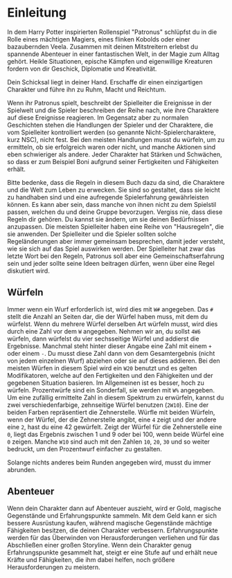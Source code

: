 # Einleitung

In dem Harry Potter inspirierten Rollenspiel "Patronus" schlüpfst du in die Rolle eines mächtigen Magiers, eines flinken Kobolds oder einer bazaubernden Veela. Zusammen mit deinen Mitstreitern erlebst du spannende Abenteuer in einer fantastischen Welt, in der Magie zum Alltag gehört. Heikle Situationen, epische Kämpfen und eigenwillige Kreaturen fordern von dir Geschick, Diplomatie und Kreativität.

Dein Schicksal liegt in deiner Hand. Erschaffe dir einen einzigartigen Charakter und führe ihn zu Ruhm, Macht und Reichtum.

Wenn ihr Patronus spielt, beschreibt der Spielleiter die Ereignisse in der Spielwelt und die Spieler beschreiben der Reihe nach, wie ihre Charaktere auf diese Ereignisse reagieren. Im Gegensatz aber zu normalen Geschichten stehen die Handlungen der Spieler und der Charaktere, die vom Spielleiter kontrolliert werden (so genannte Nicht-Spielercharaktere, kurz NSC), nicht fest. Bei den meisten Handlungen musst du würfeln, um zu ermitteln, ob sie erfolgreich waren oder nicht, und manche Aktionen sind eben schwieriger als andere. Jeder Charakter hat Stärken und Schwächen, so dass er zum Beispiel Boni aufgrund seiner Fertigkeiten und Fähigkeiten erhält.

Bitte bedenke, dass die Regeln in diesem Buch dazu da sind, die Charaktere und die Welt zum Leben zu erwecken. Sie sind so gestaltet, dass sie leicht zu handhaben sind und eine aufregende Spielerfahrung gewährleisten können. Es kann aber sein, dass manche von ihnen nicht zu dem Spielstil passen, welchen du und deine Gruppe bevorzugen. Vergiss nie, dass diese Regeln dir gehören. Du kannst sie ändern, um sie deinen Bedürfnissen anzupassen. Die meisten Spielleiter haben eine Reihe von "Hausregeln", die sie anwenden. Der Spielleiter und die Spieler sollten solche Regeländerungen aber immer gemeinsam besprechen, damit jeder versteht, wie sie sich auf das Spiel auswirken werden. Der Spielleiter hat zwar das letzte Wort bei den Regeln, Patronus soll aber eine Gemeinschaftserfahrung sein und jeder sollte seine Ideen beitragen dürfen, wenn über eine Regel diskutiert wird.


## Würfeln

Immer wenn ein Wurf erforderlich ist, wird dies mit `W#` angegeben. Das `#` stellt die Anzahl an Seiten dar, die der Würfel haben muss, mit dem du würfelst. Wenn du mehrere Würfel derselben Art würfeln musst, wird dies durch eine Zahl vor dem `W` angegeben. Nehmen wir an, du sollst `4W6` würfeln, dann würfelst du vier sechsseitige Würfel und addierst die Ergebnisse. Manchmal steht hinter dieser Angabe eine Zahl mit einem `+` oder einem `-`. Du musst diese Zahl dann von dem Gesamtergebnis (nicht von jedem einzelnen Wurf) abziehen oder sie auf dieses addieren. Bei den meisten Würfen in diesem Spiel wird ein `W20` benutzt und es gelten Modifikatoren, welche auf den Fertigkeiten und den Fähigkeiten und der gegebenen Situation basieren. Im Allgemeinen ist es besser, hoch zu würfeln. Prozentwürfe sind ein Sonderfall, sie werden mit `W%` angegeben. Um eine zufällig ermittelte Zahl in diesem Spektrum zu erwürfeln, kannst du zwei verschiedenfarbige, zehnseitige Würfel benutzen (`2W10`). Eine der beiden Farben repräsentiert die Zehnerstelle. Würfle mit beiden Würfeln, wenn der Würfel, der die Zehnerstelle angibt, eine `4` zeigt und der andere eine `2`, hast du eine 42 gewürfelt. Zeigt der Würfel für die Zehnerstelle eine `0`, liegt das Ergebnis zwischen 1 und 9 oder bei 100, wenn beide Würfel eine `0` zeigen. Manche `W10` sind auch mit den Zahlen `10`, `20`, `30` und so weiter bedruckt, um den Prozentwurf einfacher zu gestalten.

Solange nichts anderes beim Runden angegeben wird, musst du immer abrunden.


## Abenteuer

Wenn dein Charakter dann auf Abenteuer auszieht, wird er Gold, magische Gegenstände und Erfahrungspunkte sammeln. Mit dem Geld kann er sich bessere Ausrüstung kaufen, während magische Gegenstände mächtige Fähigkeiten besitzen, die deinen Charakter verbessern. Erfahrungspunkte werden für das Überwinden von Herausforderungen verliehen und für das Abschließen einer großen Storyline. Wenn dein Charakter genug Erfahrungspunkte gesammelt hat, steigt er eine Stufe auf und erhält neue Kräfte und Fähigkeiten, die ihm dabei helfen, noch größere Herausforderungen zu meistern.